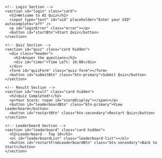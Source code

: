 <!DOCTYPE html>
<html lang="en">
<head>
  <meta charset="UTF-8" />
  <meta name="viewport" content="width=device-width, initial-scale=1" />
  <title>AI Quiz</title>
  <link rel="stylesheet" href="styles.css" />
</head>
<body>

  <div class="container">

    <!-- Login Section -->
    <section id="login" class="card">
      <h2>Welcome to AI Quiz</h2>
      <input type="text" id="uid" placeholder="Enter your UID" autocomplete="off" />
      <p id="loginError" class="error"></p>
      <button id="startBtn">Start Quiz</button>
    </section>

    <!-- Quiz Section -->
    <section id="quiz" class="card hidden">
      <div class="header">
        <h2>Answer the questions</h2>
        <div id="timer">Time Left: 10:00</div>
      </div>
      <form id="quizForm" class="quiz-form"></form>
      <button id="submitBtn" class="btn-primary">Submit Quiz</button>
    </section>

    <!-- Result Section -->
    <section id="result" class="card hidden">
      <h2>Quiz Completed!</h2>
      <p>Your Score: <span id="scoreDisplay"></span></p>
      <button id="leaderboardBtn" class="btn-primary">View Leaderboard</button>
      <button id="restartBtn" class="btn-secondary">Restart Quiz</button>
    </section>

    <!-- Leaderboard Section -->
    <section id="leaderboard" class="card hidden">
      <h2>Leaderboard - Top 10</h2>
      <ol id="leaderboardList" class="leaderboard-list"></ol>
      <button id="restartFromLeaderboardBtn" class="btn-secondary">Back to Start</button>
    </section>

  </div>

  <script src="script.js"></script>
</body>
</html>

